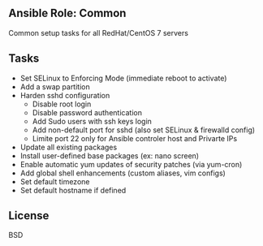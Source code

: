 ## Ansible Role: Common
Common setup tasks for all RedHat/CentOS 7 servers

## Tasks
* Set SELinux to Enforcing Mode (immediate reboot to activate)
* Add a swap partition
* Harden sshd configuration
  * Disable root login
  * Disable password authentication
  * Add Sudo users with ssh keys login
  * Add non-default port for sshd (also set SELinux & firewalld config)
  * Limite port 22 only for Ansible controler host and Privarte IPs
* Update all existing packages
* Install user-defined base packages (ex: nano screen)
* Enable automatic yum updates of security patches (via yum-cron)
* Add global shell enhancements (custom aliases, vim configs)
* Set default timezone
* Set default hostname if defined

## License
BSD

